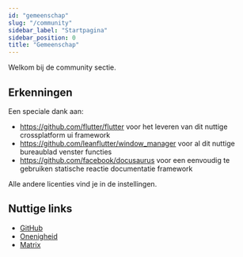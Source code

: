 ```yaml
---
id: "gemeenschap"
slug: "/community"
sidebar_label: "Startpagina"
sidebar_position: 0
title: "Gemeenschap"
---
```


Welkom bij de community sectie.

## Erkenningen

Een speciale dank aan:

* <https://github.com/flutter/flutter> voor het leveren van dit nuttige crossplatform ui framework
* <https://github.com/leanflutter/window_manager> voor al dit nuttige bureaublad venster functies
* <https://github.com/facebook/docusaurus> voor een eenvoudig te gebruiken statische reactie documentatie framework

Alle andere licenties vind je in de instellingen.

## Nuttige links

* [GitHub](https://github.com/LinwoodCloud/Flow)
* [Onenigheid](https://go.linwood.dev/discord)
* [Matrix](https://go.linwood.dev/matrix)
